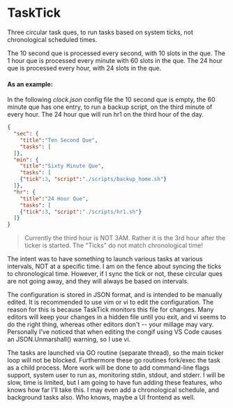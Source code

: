 # TaskTick

Three circular task ques, to run tasks based on system ticks, not chronological scheduled times.

The 10 second que is processed every second, with 10 slots in the que. The 1 hour que is processed every minute with 60 slots in the que. The 24 hour que is processed every hour, with 24 slots in the que.

#### As an example:

In the following *clock.json* config file the 10 second que is empty, the 60 minute que has one entry, to run a backup script, on the third minute of every hour. The 24 hour que will run hr1 on the third hour of the day.

~~~JSON
{
  "sec": {
    "title":"Ten Second Que", 
    "tasks": [
  ]},
  "min": {
    "title":"Sixty Minute Que", 
    "tasks": [
    {"tick":3, "script":"./scripts/backup_home.sh"}
  ]},
  "hr": {
    "title":"24 Hour Que", 
    "tasks": [
    {"tick":3, "script":"./scripts/hr1.sh"}
  ]}
}
~~~

> Currently the third hour is NOT 3AM.
> Rather it is the 3rd hour after the ticker is started.
The "Ticks" do not match chronological time!

The intent was to have something to launch various tasks at various intervals, NOT at a specific time. I am on the fence about syncing the ticks to chronological time. However, if I sync the tick or not, these circular ques are not going away, and they will always be based on intervals.

The configuration is stored in JSON format, and is intended to be manually edited. It is recommended to use vim or vi to edit the configuration. The reason for this is because TaskTick monitors this file for changes. Many editors will keep your changes in a hidden file until you exit, and vi seems to do the right thing, whereas other editors don't -- your millage may vary. Personally I've noticed that when editing the congif using VS Code causes an JSON.Unmarshall() warning, so I use vi.

The tasks are launched via GO routine (separate thread), so the main ticker loop will not be blocked. Furthermore these go routines fork/exec the task as a child process. More work will be done to add command-line flags support, system user to run as, monitoring stdin, stdout, and stderr. I will be slow, time is limited, but I am going to have fun adding these features, who knows how far I'll take this. I may even add a chronological schedule, and background tasks also. Who knows, maybe a UI frontend as well.

